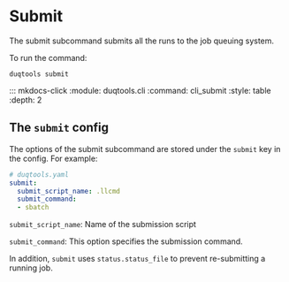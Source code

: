 # Submit

The submit subcommand submits all the runs to the job queuing system.

To run the command:

`duqtools submit`


::: mkdocs-click
    :module: duqtools.cli
    :command: cli_submit
    :style: table
    :depth: 2


## The `submit` config

The options of the submit subcommand are stored under the `submit` key in the config. For example:


```yaml
# duqtools.yaml
submit:
  submit_script_name: .llcmd
  submit_command:
  - sbatch
```

`submit_script_name`: Name of the submission script

`submit_command`: This option specifies the submission command.

In addition, `submit` uses `status.status_file` to prevent re-submitting a running job.
